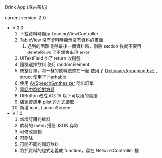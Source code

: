 Drink App (麻古茶坊)

current version ２.0

- V 2.0
  1. 下載資料時顯示 LoadingViewController
  2. TableView 沒有資料時顯示沒有資料的畫面
     1. 遇到的困難 刪除最後一個資料時，刪除 section 後就不要再 deleteRows 了不然會出現 error
  3. UITextField 加了 return 收鍵盤
  4. 隨機選擇飲料 使用 randomElement
  5. 統整訂單，將一樣的飲料統整在一起 使用了 [Dictionary(grouping:by:)](https://medium.com/%E5%BD%BC%E5%BE%97%E6%BD%98%E7%9A%84-swift-ios-app-%E9%96%8B%E7%99%BC%E5%95%8F%E9%A1%8C%E8%A7%A3%E7%AD%94%E9%9B%86/%E5%B0%87-array-%E5%88%86%E9%A1%9E%E7%9A%84-dictionary-init-grouping-by-b14770aac3c0) , struct 使用了 [Hashable](https://medium.com/%E5%BD%BC%E5%BE%97%E6%BD%98%E7%9A%84-swift-ios-app-%E9%96%8B%E7%99%BC%E5%95%8F%E9%A1%8C%E8%A7%A3%E7%AD%94%E9%9B%86/swift-%E7%9A%84-hashable-protocol-6df8adfdcb54)
  6. 使用 [AVSpeechSynthesizer](https://developer.apple.com/documentation/avfaudio/avspeechsynthesizer) 唸出訂單
  7. [電話中唸給對方聽](https://developer.apple.com/documentation/avfaudio/avspeechsynthesizer/3132070-mixtotelephonyuplink)
  8. UIButton 改成 iOS 15 以下可以用的寫法
  9. 店家資訊用 plist 的方式讀取
  10. 新增 icon, LaunchScreen
- V 1.0
  1. 新增訂購的飲料
  2. 飲料的 menu 搭配 JSON 存取
  3. 可修改編輯
  4. 可刪除
  5. 可開不同的團訂飲料
  6. 將抓資料的程式定義成 function，寫在 NetworkController 裡